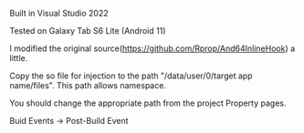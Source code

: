 Built in Visual Studio 2022

Tested on Galaxy Tab S6 Lite (Android 11)

I modified the original source(https://github.com/Rprop/And64InlineHook) a little.

Copy the so file for injection to the path "/data/user/0/target app name/files". This path allows namespace.

You should change the appropriate path from the project Property pages.

Buid Events -> Post-Build Event
